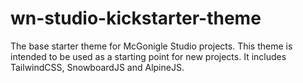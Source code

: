 # wn-studio-kickstarter-theme
The base starter theme for McGonigle Studio projects. This theme is intended to be used as a starting point for new projects. It includes TailwindCSS, SnowboardJS and AlpineJS.
